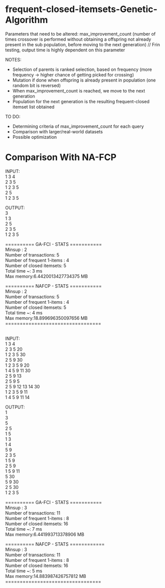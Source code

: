 # frequent-closed-itemsets-Genetic-Algorithm

Parameters that need to be altered: max_improvement_count (number of times crossover is performed without obtaining a offspring not already present in the sub population, before moving to the next generation) // Frin testing, output time is highly dependent on this parameter

NOTES:
- Selection of parents is ranked selection, based on frequency (more frequency -> higher chance of getting picked for crossing)
- Mutation if done when offspring is already present in population (one random bit is reversed)
- When max_improvement_count is reached, we move to the next generation
- Population for the next generation is the resulting frequent-closed itemset list obtained

TO DO:
- Determining criteria of max_improvement_count for each query
- Comparison with larger/real-world datasets
- Possible optimization


Comparison With NA-FCP
==========================================

INPUT:<br />
1 3 4<br />
2 3 5<br />
1 2 3 5<br />
2 5 <br />
1 2 3 5 <br />

OUTPUT:<br />
3 <br />
1 3 <br />
2 5 <br />
2 3 5 <br />
1 2 3 5 <br />

========== GA-FCI - STATS ===========<br />
 Minsup : 2<br />
 Number of transactions: 5<br />
 Number of frequent 1-items  : 4<br />
 Number of closed  itemsets: 5<br />
 Total time ~: 3 ms<br />
 Max memory:6.4420013427734375 MB<br />
 
 ========== NAFCP - STATS ===========<br />
 Minsup : 2<br />
 Number of transactions: 5<br />
 Number of frequent 1-items  : 4<br />
 Number of closed  itemsets: 5<br />
 Total time ~: 4 ms<br />
 Max memory:18.899696350097656 MB<br />
=================================<br /><br />


INPUT:<br />
1 3 4<br />
2 3 5 20<br />
1 2 3 5 30<br />
2 5 9 30 <br />
1 2 3 5 9 20<br />
1 4 5 9 11 30<br />
2 5 9 13<br />
2 5 9 5<br />
2 5 9 12 13 14 30<br />
1 2 3 5 9 11<br />
1 4 5 9 11 14 <br />

OUTPUT:<br />
1 <br />
3 <br />
5 <br />
2 5 <br />
1 5 <br />
1 3 <br />
1 4 <br />
5 9 <br />
2 3 5 <br />
1 5 9 <br />
2 5 9 <br />
1 5 9 11 <br />
5 30 <br />
5 9 30 <br />
2 5 30 <br />
1 2 3 5 <br />

========== GA-FCI - STATS ===========<br />
 Minsup : 3<br />
 Number of transactions: 11<br />
 Number of frequent 1-items  : 8<br />
 Number of closed  itemsets: 16<br />
 Total time ~: 7 ms<br />
 Max memory:6.441993713378906 MB<br />
 
========== NAFCP - STATS ============<br />
 Minsup : 3<br />
 Number of transactions: 11<br />
 Number of frequent 1-items  : 8<br />
 Number of closed  itemsets: 16<br />
 Total time ~: 5 ms<br />
 Max memory:14.883987426757812 MB<br />
=================================<br />

